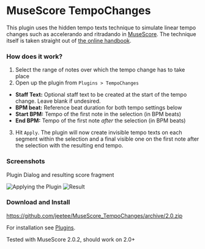 # MuseScore TempoChanges
This plugin uses the hidden tempo texts technique to simulate linear tempo changes such as accelerando and ritradando in [MuseScore](https://musescore.org). The technique itself is taken straight out of [the online handbook](https://musescore.org/en/handbook/tempo-0#ritardando-accelerando).

### How does it work?
1. Select the range of notes over which the tempo change has to take place
2. Open up the plugin from `Plugins > TempoChanges`
  * **Staff Text:** Optional staff text to be created at the start of the tempo change. Leave blank if undesired.
  * **BPM beat:** Reference beat duration for both tempo settings below
  * **Start BPM:** Tempo of the first note in the selection (in BPM beats)
  * **End BPM:** Tempo of the first note *after* the selection (in BPM beats)
3. Hit `Apply`. The plugin will now create invisible tempo texts on each segment within the selection and a final visible one on the first note after the selection with the resulting end tempo.

### Screenshots
Plugin Dialog and resulting score fragment

![Applying the Plugin](http://jeetee.github.io/MuseScore_TempoChanges/images/applying_plugin.png) ![Result](http://jeetee.github.io/MuseScore_TempoChanges/images/plugin_result.png)

### Download and Install
https://github.com/jeetee/MuseScore_TempoChanges/archive/2.0.zip

For installation see [Plugins](https://musescore.org/en/handbook/plugins-0).

Tested with MuseScore 2.0.2, should work on 2.0+
